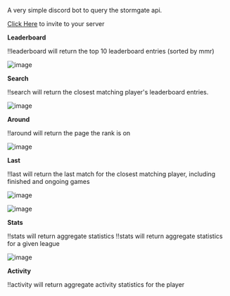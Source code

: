 A very simple discord bot to query the stormgate api.

[Click Here](https://discord.com/oauth2/authorize?&client_id=1204440376262398002&scope=bot) to invite to your server

**Leaderboard**

!!leaderboard will return the top 10 leaderboard entries (sorted by mmr)

![image](https://github.com/joshleblanc/stormgate-world-discord/assets/1729810/b74aef56-95e9-46e2-9d3d-9d102d7bff81)

**Search**

!!search <query> will return the closest matching player's leaderboard entries.

![image](https://github.com/joshleblanc/stormgate-world-discord/assets/1729810/f316a51b-cc56-4e20-aaac-88b6259ce645)

**Around**

!!around <rank> will return the page the rank is on

![image](https://github.com/joshleblanc/stormgate-world-discord/assets/1729810/fdee5b67-e5d1-4c13-b034-a9ecbb67cfd7)

**Last**

!!last <query> will return the last match for the closest matching player, including finished and ongoing games

![image](https://github.com/joshleblanc/stormgate-world-discord/assets/1729810/4f2dce6b-0077-4eaf-9419-68267b1f53dd)

![image](https://github.com/joshleblanc/stormgate-world-discord/assets/1729810/98609c73-1378-4b93-ba48-ef1922bca072)


**Stats**

!!stats will return aggregate statistics
!!stats <league> will return aggregate statistics for a given league

![image](https://github.com/joshleblanc/stormgate-world-discord/assets/1729810/4099f7c0-f1e0-4308-a40f-ae533e46056c)


**Activity**

!!activity <query> will return aggregate activity statistics for the player